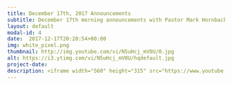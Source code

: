 ```yaml
---
title: December 17th, 2017 Announcements
subtitle: December 17th morning announcements with Pastor Mark Hornback and Sarah Peel.
layout: default
modal-id: 4 
date:  2017-12-17T20:28:54+00:00
img: white_pixel.png
thumbnail: http://img.youtube.com/vi/N5uHcj_mV0U/0.jpg
alt: https://i3.ytimg.com/vi/N5uHcj_mV0U/hqdefault.jpg
project-date: 
description: <iframe width="560" height="315" src="https://www.youtube.com/embed/N5uHcj_mV0U" frameborder="0" allowfullscreen></iframe> 
---
```


